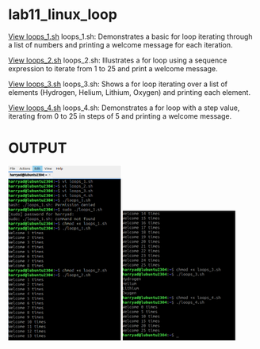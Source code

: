 # lab11_linux_loop

[View loops_1.sh](loops_1.sh)
loops_1.sh: Demonstrates a basic for loop iterating through a list of numbers and printing a welcome message for each iteration.

[View loops_2.sh](loops_2.sh)
loops_2.sh: Illustrates a for loop using a sequence expression to iterate from 1 to 25 and print a welcome message.

[View loops_3.sh](loops_3.sh)
loops_3.sh: Shows a for loop iterating over a list of elements (Hydrogen, Helium, Lithium, Oxygen) and printing each element.

[View loops_4.sh](loops_4.sh)
loops_4.sh: Demonstrates a for loop with a step value, iterating from 0 to 25 in steps of 5 and printing a welcome message.

<h1>OUTPUT</h1>
<img src="loopPicture1.png" alt="loopPicture1" style="display: inline-block; width: 45%;" /> 
<img src="loopPicture2.png" alt="loopPicture2" style="display: inline-block; width: 45%;" />

